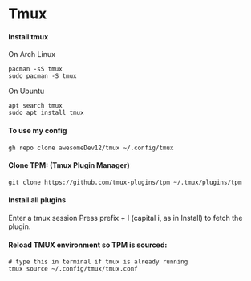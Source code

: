# Tmux

#### Install tmux
On Arch Linux
```
pacman -sS tmux
sudo pacman -S tmux
```

On Ubuntu
```
apt search tmux
sudo apt install tmux
```

#### To use my config
```
gh repo clone awesomeDev12/tmux ~/.config/tmux
```

#### Clone TPM: (Tmux Plugin Manager)
```
git clone https://github.com/tmux-plugins/tpm ~/.tmux/plugins/tpm
```

#### Install all plugins
Enter a tmux session
Press prefix + I (capital i, as in Install) to fetch the plugin.


#### Reload TMUX environment so TPM is sourced:
```
# type this in terminal if tmux is already running
tmux source ~/.config/tmux/tmux.conf
```
